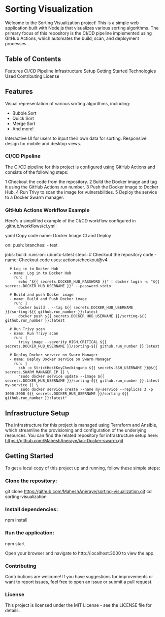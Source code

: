 # Sorting Visualization

Welcome to the Sorting Visualization project! This is a simple web application built with Node.js that visualizes various sorting algorithms. The primary focus of this repository is the CI/CD pipeline implemented using GitHub Actions, which automates the build, scan, and deployment processes.

## Table of Contents
Features
CI/CD Pipeline
Infrastructure Setup
Getting Started
Technologies Used
Contributing
License

## Features

Visual representation of various sorting algorithms, including:
 - Bubble Sort
 - Quick Sort
 - Merge Sort
 - And more!

Interactive UI for users to input their own data for sorting.
Responsive design for mobile and desktop views.

### CI/CD Pipeline

The CI/CD pipeline for this project is configured using GitHub Actions and consists of the following steps:

1 Checkout the code from the repository.
2 Build the Docker image and tag it using the GitHub Actions run number.
3 Push the Docker image to Docker Hub.
4 Run Trivy to scan the image for vulnerabilities.
5 Deploy the service to a Docker Swarm manager.

### GitHub Actions Workflow Example

Here's a simplified example of the CI/CD workflow configured in .github/workflows/ci.yml:

yaml
Copy code
name: Docker Image CI and Deploy

on:
  push:
    branches:
       - test

jobs:
  build:
    runs-on: ubuntu-latest
    steps:
      # Checkout the repository code
      - name: Checkout code
        uses: actions/checkout@v4
      
      # Log in to Docker Hub
      - name: Log in to Docker Hub
        run: |
          echo "${{ secrets.DOCKER_HUB_PASSWORD }}" | docker login -u "${{ secrets.DOCKER_HUB_USERNAME }}" --password-stdin

      # Build and push Docker image
      - name: Build and Push Docker image
        run: |
          docker build . --tag ${{ secrets.DOCKER_HUB_USERNAME }}/sorting-${{ github.run_number }}:latest
          docker push ${{ secrets.DOCKER_HUB_USERNAME }}/sorting-${{ github.run_number }}:latest

      # Run Trivy scan
      - name: Run Trivy scan
        run: |
          trivy image --severity HIGH,CRITICAL ${{ secrets.DOCKER_HUB_USERNAME }}/sorting-${{ github.run_number }}:latest

      # Deploy Docker service on Swarm Manager
      - name: Deploy Docker service on Swarm Manager
        run: |
          ssh -o StrictHostKeyChecking=no ${{ secrets.SSH_USERNAME }}@${{ secrets.SWARM_MANAGER_IP }} \
          "sudo docker service update --image ${{ secrets.DOCKER_HUB_USERNAME }}/sorting-${{ github.run_number }}:latest my-service || \
           sudo docker service create --name my-service --replicas 3 -p 3000:3000 ${{ secrets.DOCKER_HUB_USERNAME }}/sorting-${{ github.run_number }}:latest"

## Infrastructure Setup

The infrastructure for this project is managed using Terraform and Ansible, which streamline the provisioning and configuration of the underlying resources. You can find the related repository for infrastructure setup here: https://github.com/MaheshAneraye/iac-Docker-swarm.git

## Getting Started
To get a local copy of this project up and running, follow these simple steps:

### Clone the repository:

git clone https://github.com/MaheshAneraye/sorting-visualization.git
cd sorting-visualization

### Install dependencies:

npm install

### Run the application:

npm start

Open your browser and navigate to http://localhost:3000 to view the app.

### Contributing
Contributions are welcome! If you have suggestions for improvements or want to report issues, feel free to open an issue or submit a pull request.

### License
This project is licensed under the MIT License - see the LICENSE file for details.

